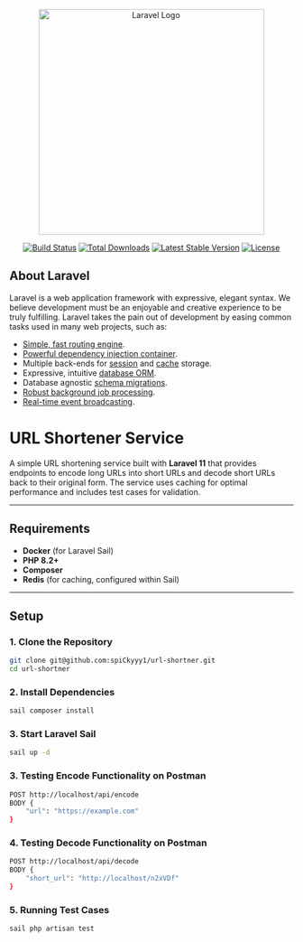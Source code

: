 <p align="center"><a href="https://laravel.com" target="_blank"><img src="https://raw.githubusercontent.com/laravel/art/master/logo-lockup/5%20SVG/2%20CMYK/1%20Full%20Color/laravel-logolockup-cmyk-red.svg" width="400" alt="Laravel Logo"></a></p>

<p align="center">
<a href="https://github.com/laravel/framework/actions"><img src="https://github.com/laravel/framework/workflows/tests/badge.svg" alt="Build Status"></a>
<a href="https://packagist.org/packages/laravel/framework"><img src="https://img.shields.io/packagist/dt/laravel/framework" alt="Total Downloads"></a>
<a href="https://packagist.org/packages/laravel/framework"><img src="https://img.shields.io/packagist/v/laravel/framework" alt="Latest Stable Version"></a>
<a href="https://packagist.org/packages/laravel/framework"><img src="https://img.shields.io/packagist/l/laravel/framework" alt="License"></a>
</p>

## About Laravel

Laravel is a web application framework with expressive, elegant syntax. We believe development must be an enjoyable and creative experience to be truly fulfilling. Laravel takes the pain out of development by easing common tasks used in many web projects, such as:

- [Simple, fast routing engine](https://laravel.com/docs/routing).
- [Powerful dependency injection container](https://laravel.com/docs/container).
- Multiple back-ends for [session](https://laravel.com/docs/session) and [cache](https://laravel.com/docs/cache) storage.
- Expressive, intuitive [database ORM](https://laravel.com/docs/eloquent).
- Database agnostic [schema migrations](https://laravel.com/docs/migrations).
- [Robust background job processing](https://laravel.com/docs/queues).
- [Real-time event broadcasting](https://laravel.com/docs/broadcasting).
# **URL Shortener Service**

A simple URL shortening service built with **Laravel 11** that provides endpoints to encode long URLs into short URLs and decode short URLs back to their original form. The service uses caching for optimal performance and includes test cases for validation.

---

## **Requirements**

- **Docker** (for Laravel Sail)
- **PHP 8.2+**
- **Composer**
- **Redis** (for caching, configured within Sail)

---

## **Setup**

### **1. Clone the Repository**
```bash
git clone git@github.com:spiCkyyy1/url-shortner.git
cd url-shortner
```

### **2. Install Dependencies**
```bash
sail composer install
```

### **3. Start Laravel Sail**
```bash
sail up -d
```

### **3. Testing Encode Functionality on Postman**
```bash
POST http://localhost/api/encode
BODY {
    "url": "https://example.com"
}
```

### **4. Testing Decode Functionality on Postman**
```bash
POST http://localhost/api/decode
BODY {
    "short_url": "http://localhost/n2xVDf"
}
```


### **5. Running Test Cases**
```bash
sail php artisan test
```
